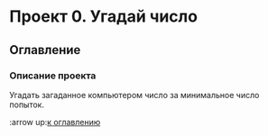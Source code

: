 # Проект 0. Угадай число

## Оглавление







### Описание проекта
Угадать загаданное компьютером число за минимальное число попыток.

:arrow up:[к оглавлению]()